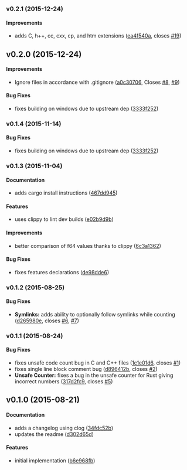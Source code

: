 <a name="v0.2.1"></a>
### v0.2.1 (2015-12-24)


#### Improvements

*   adds C, h++, cc, cxx, cp, and htm extensions ([ea4f540a](https://github.com/kbknapp/cargo-count/commit/ea4f540ac356dc946c42aaebe683f8c6d70fd362), closes [#19](https://github.com/kbknapp/cargo-count/issues/19))


<a name="v0.2.0"></a>
## v0.2.0 (2015-12-24)


#### Improvements

*   Ignore files in accordance with .gitignore ([a0c30706](https://github.com/kbknapp/cargo-count/commit/a0c307061413972b973f148802abe06e80a01099), Closes [#8](https://github.com/kbknapp/cargo-count/issues/8), [#9](https://github.com/kbknapp/cargo-count/issues/9))

#### Bug Fixes

*   fixes building on windows due to upstream dep ([3333f252](https://github.com/kbknapp/cargo-count/commit/3333f252f4c7e5e1324d5a178b9f020823283bc7))



<a name="v0.1.4"></a>
### v0.1.4 (2015-11-14)


#### Bug Fixes

*   fixes building on windows due to upstream dep ([3333f252](https://github.com/kbknapp/cargo-count/commit/3333f252f4c7e5e1324d5a178b9f020823283bc7))



<a name="v0.1.3"></a>
### v0.1.3 (2015-11-04)


#### Documentation

*   adds cargo install instructions ([467dd945](https://github.com/kbknapp/cargo-count/commit/467dd9456e6b605e1cbf48e033db9053bcfe1735))

#### Features

*   uses clippy to lint dev builds ([e02b9d9b](https://github.com/kbknapp/cargo-count/commit/e02b9d9b7381385721466677f6c80bf340aae9ae))

#### Improvements

*   better comparison of f64 values thanks to clippy ([6c3a1362](https://github.com/kbknapp/cargo-count/commit/6c3a13625fc93038dc6ab799dc023f03d2a4bfe9))

#### Bug Fixes

*   fixes features declarations ([de98dde6](https://github.com/kbknapp/cargo-count/commit/de98dde6e4d207f88130b9668c4517adf719dac7))



<a name="v0.1.2"></a>
### v0.1.2 (2015-08-25)


#### Bug Fixes

* **Symlinks:**  adds ability to optionally follow symlinks while counting ([d265980e](https://github.com/kbknapp/cargo-count/commit/d265980e8e06101c07dd3265dd2d66d834b09c58), closes [#6](https://github.com/kbknapp/cargo-count/issues/6), [#7](https://github.com/kbknapp/cargo-count/issues/7))



<a name="v0.1.1"></a>
### v0.1.1 (2015-08-24)


#### Bug Fixes

*   fixes unsafe code count bug in C and C++ files ([1c1e01d6](https://github.com/kbknapp/cargo-count/commit/1c1e01d67c0f5ad717b3842295c5fb597db65656), closes [#1](https://github.com/kbknapp/cargo-count/issues/1))
*   fixes single line block comment bug ([d896412b](https://github.com/kbknapp/cargo-count/commit/d896412bf81da6271c762ab5168d40e27e8eb988), closes [#2](https://github.com/kbknapp/cargo-count/issues/2))
* **Unsafe Counter:**  fixes a bug in the unsafe counter for Rust giving incorrect numbers ([317d2fc9](https://github.com/kbknapp/cargo-count/commit/317d2fc9964d131dbdc28fa93a6e29230143cb94), closes [#5](https://github.com/kbknapp/cargo-count/issues/5))



<a name="v0.1.0"></a>
## v0.1.0 (2015-08-21)


#### Documentation

*   adds a changelog using clog ([34fdc52b](https://github.com/kbknapp/cargo-count/commit/34fdc52b8dac02b5668a0cd9daca57ae3dd9de17))
*   updates the readme ([d302d65d](https://github.com/kbknapp/cargo-count/commit/d302d65da7614c609120011858cee0cc4e32bcc3))

#### Features

*   initial implementation ([b6e968fb](https://github.com/kbknapp/cargo-count/commit/b6e968fb2c1ff0bc5af6b21a11f83099c6fe6e68))

